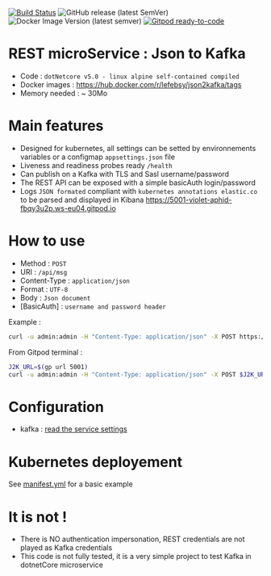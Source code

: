 [![Build Status](https://travis-ci.com/lefebsy/json2kafka.svg?branch=master)](https://travis-ci.com/lefebsy/json2kafka)
![GitHub release (latest SemVer)](https://img.shields.io/github/v/release/lefebsy/json2kafka)
![Docker Image Version (latest semver)](https://img.shields.io/docker/v/lefebsy/json2kafka?label=dockerhub)
[![Gitpod ready-to-code](https://img.shields.io/badge/Gitpod-ready--to--code-blue?logo=gitpod)](https://gitpod.io/#https://github.com/lefebsy/json2kafka)

# REST microService : Json to Kafka

- Code : `dotNetcore v5.0 - linux alpine self-contained compiled` 
- Docker images : <https://hub.docker.com/r/lefebsy/json2kafka/tags>
- Memory needed : ~ 30Mo 

# Main features

- Designed for kubernetes, all settings can be setted by environnements variables or a configmap `appsettings.json` file 
- Liveness and readiness probes ready `/health`
- Can publish on a Kafka with TLS and Sasl username/password
- The REST API can be exposed with a simple basicAuth login/password
- Logs `JSON formated` compliant with `kubernetes annotations elastic.co` to be parsed and displayed in Kibana
https://5001-violet-aphid-fbqy3u2p.ws-eu04.gitpod.io
# How to use

- Method : `POST`
- URI : `/api/msg`
- Content-Type : `application/json`
- Format : `UTF-8`
- Body : `Json document`
- [BasicAuth] : `username and password header`

Example :
```BASH
curl -u admin:admin -H "Content-Type: application/json" -X POST https://5001-host-xyz.gitpod.io/api/msg -d '{"key1":"value1", "key2":"value2"}'
```

From Gitpod terminal :
```BASH
J2K_URL=$(gp url 5001)
curl -u admin:admin -H "Content-Type: application/json" -X POST $J2K_URL/api/msg -d '{"key1":"value1", "key2":"value2"}'
```


# Configuration
- kafka : [read the service settings](https://github.com/lefebsy/json2kafka/blob/master/appsettings.json)

# Kubernetes deployement

See [manifest.yml](https://github.com/lefebsy/json2kafka/blob/master/manifest.yml) for a basic example

# It is not !
- There is NO authentication impersonation, REST credentials are not played as Kafka credentials
- This code is not fully tested, it is a very simple project to test Kafka in dotnetCore microservice
